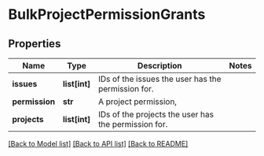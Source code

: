 # BulkProjectPermissionGrants

## Properties
Name | Type | Description | Notes
------------ | ------------- | ------------- | -------------
**issues** | **list[int]** | IDs of the issues the user has the permission for. | 
**permission** | **str** | A project permission, | 
**projects** | **list[int]** | IDs of the projects the user has the permission for. | 

[[Back to Model list]](../README.md#documentation-for-models) [[Back to API list]](../README.md#documentation-for-api-endpoints) [[Back to README]](../README.md)

